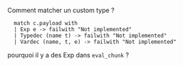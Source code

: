 Comment matcher un custom type ?

```
  match c.payload with
  | Exp e -> failwith "Not implemented"
  | Typedec (name t) -> failwith "Not implemented"
  | Vardec (name, t, e) -> failwith "Not implemented"
```

pourquoi il y a des Exp dans `eval_chunk` ? 